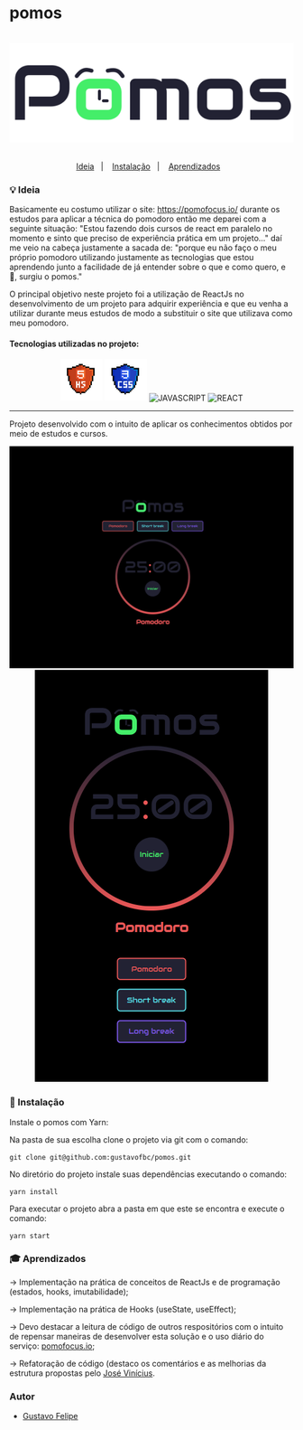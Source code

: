 # pomos
<br/>
<div align="center">
  <img alt="pomos" src="https://github.com/gustavofbc/pomos/blob/main/src/assets/logo.svg"/>
</div>
<br/>

<p align="center">
  <a href="#bulb-ideia">Ideia</a>&nbsp;&nbsp;&nbsp;|&nbsp;&nbsp;&nbsp;
  <a href="#wrench-instalação">Instalação</a>&nbsp;&nbsp;&nbsp;|&nbsp;&nbsp;&nbsp;
  <a href="#mortar_board-aprendizados">Aprendizados</a>&nbsp;&nbsp;&nbsp;
</p>

### :bulb: Ideia

Basicamente eu costumo utilizar o site: https://pomofocus.io/ durante os estudos para aplicar a técnica do pomodoro então me deparei com a seguinte situação: "Estou fazendo dois cursos de react em paralelo no momento e sinto que preciso de experiência prática em um projeto..." daí me veio na cabeça justamente a sacada de: "porque eu não faço o meu próprio pomodoro utilizando justamente as tecnologias que estou aprendendo junto a facilidade de já entender sobre o que e como quero, e :tada:, surgiu o pomos."

O principal objetivo neste projeto foi a utilização de ReactJs no desenvolvimento de um projeto para adquirir experiência e que eu venha a utilizar durante meus estudos de modo a substituir o site que utilizava como meu pomodoro.


<h4> Tecnologias utilizadas no projeto:</h4>

<p align="center">
    <img alt="HTML5" title="HTML5" src="https://github.com/gustavofbc/pixel_of_shields/blob/main/base/html.png" width="75"/>
    <img alt="CSS3" title="CSS3" src="https://github.com/gustavofbc/pixel_of_shields/blob/main/base/css.png" width="75"/>
    <img alt="JAVASCRIPT" title="JAVASCRIPT" src="https://github.com/gustavofbc/pixel_of_shields/blob/main/base/javascript.png" width="75"/>
    <img alt="REACT" title="REACT" src="https://github.com/gustavofbc/pixel_of_shields/blob/main/base/react.png" width="75"/>
</p>

<hr/>

<p>Projeto desenvolvido com o intuito de aplicar os conhecimentos obtidos por meio de estudos e cursos.</p>

<p align="center">
  <img alt="Interface" src="https://github.com/gustavofbc/pomos/blob/main/src/assets/pomos-interface.png"/>
  <img alt="Interface mobile" src="https://github.com/gustavofbc/pomos/blob/main/src/assets/pomos-interface-mobile.png"/>  
</p>



### :wrench: Instalação

Instale o pomos com Yarn:


Na pasta de sua escolha clone o projeto via git com o comando:
```
git clone git@github.com:gustavofbc/pomos.git
```

No diretório do projeto instale suas dependências executando o comando:
```
yarn install
```

Para executar o projeto abra a pasta em que este se encontra e execute o comando:
```
yarn start
```

### :mortar_board: Aprendizados

-> Implementação na prática de conceitos de ReactJs e de programação (estados, hooks, imutabilidade);

-> Implementação na prática de Hooks (useState, useEffect);

-> Devo destacar a leitura de código de outros respositórios com o intuito de repensar maneiras de desenvolver esta solução e o uso diário do serviço: [pomofocus.io](https://pomofocus.io/);

-> Refatoração de código (destaco os comentários e as melhorias da estrutura propostas pelo [José Vinícius](https://github.com/saraivavini).

### Autor

- [Gustavo Felipe](https://github.com/gustavofbc)

